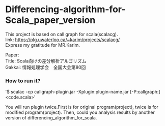 # Differencing-algorithm-for-Scala_paper_version

This project is based on call graph for scala(scalacg).  
link: https://plg.uwaterloo.ca/~karim/projects/scalacg/  
Express my gratitude for MR.Karim.

Paper:  
Title: Scala向けの差分解析アルゴリズム  
Gakkai: 情報処理学会　全国大会第80回  

### How to run it?
'$ scalac -cp callgraph-plugin.jar -Xplugin:plugin-name.jar [-P:callgraph:<analysis>] <code.scala>'   
  
 You will run plugin twice.First is for original program(project), twice is for modified program(project).
 Then, could you analysis results by another version of differencing_algorithm_for_scala.
  

